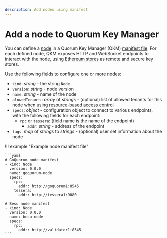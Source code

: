 ```yaml
---
description: Add nodes using manifest
---
```


# Add a node to Quorum Key Manager

You can define a [node](../../Concepts/Nodes.md) in a Quorum Key Manager (QKM) [manifest file](Overview.md).
For each defined node, QKM exposes HTTP and WebSocket endpoints to interact with the node, using
[Ethereum stores](../../Concepts/Stores.md#ethereum-store) as remote and secure key stores.

Use the following fields to configure one or more nodes:

- `kind`: *string* - the string `Node`
- `version`: *string* - node version
- `name`: *string* - name of the node
- `alowedTenants`: *array* of *strings* - (optional) list of allowed tenants for this node when using
  [resource-based access control](../../Concepts/Authorization.md#resource-based-access-control)
- `specs`: *object* - configuration object to connect to various endpoints, with the following fields for each endpoint:
    - `rpc` or `tessera`: (field name is the name of the endpoint)
        - `addr`: *string* - address of the endpoint
- `tags`: *map* of *strings* to *strings* - (optional) user set information about the node

!!! example "Example node manifest file"

    ```yaml
    # GoQuorum node manifest
    - kind: Node
      version: 0.0.0
      name: goquorum-node
      specs:
        rpc:
          addr: http://goquorum1:8545
        tessera:
          addr: http://tessera1:9080

    # Besu node manifest
    - kind: Node
      version: 0.0.0
      name: besu-node
      specs:
        rpc:
          addr: http://validator1:8545
    ```
